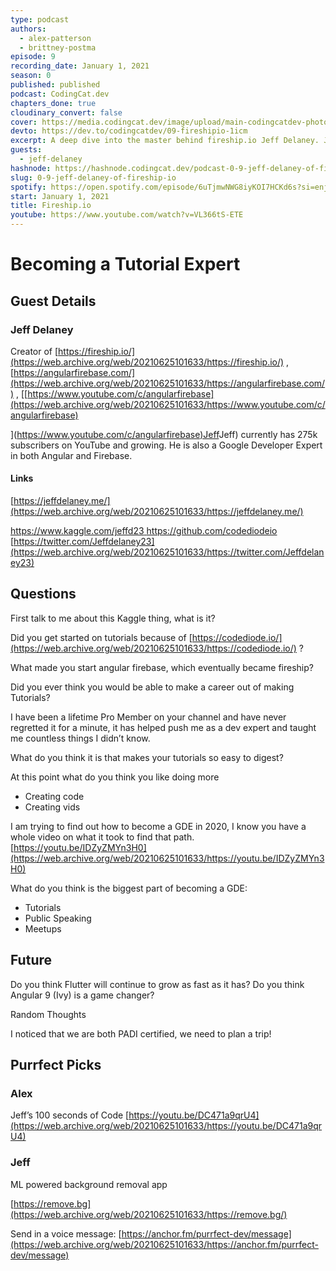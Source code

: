 ```yaml
---
type: podcast
authors:
  - alex-patterson
  - brittney-postma
episode: 9
recording_date: January 1, 2021
season: 0
published: published
podcast: CodingCat.dev
chapters_done: true
cloudinary_convert: false
cover: https://media.codingcat.dev/image/upload/main-codingcatdev-photo/s3aphcb0oolagf7lxwqs.png
devto: https://dev.to/codingcatdev/09-fireshipio-1icm
excerpt: A deep dive into the master behind fireship.io Jeff Delaney. Jeff explains how he makes such great tutorials.
guests:
  - jeff-delaney
hashnode: https://hashnode.codingcat.dev/podcast-0-9-jeff-delaney-of-fireship-io
slug: 0-9-jeff-delaney-of-fireship-io
spotify: https://open.spotify.com/episode/6uTjmwNWG8iyKOI7HCKd6s?si=enjRh1GmTS-aS1UKfBjdYg
start: January 1, 2021
title: Fireship.io
youtube: https://www.youtube.com/watch?v=VL366tS-ETE
---
```


# Becoming a Tutorial Expert

## Guest Details

### Jeff Delaney

Creator of [https://fireship.io/](https://web.archive.org/web/20210625101633/https://fireship.io/) , [https://angularfirebase.com/](https://web.archive.org/web/20210625101633/https://angularfirebase.com/) , \[[https://www.youtube.com/c/angularfirebase](https://web.archive.org/web/20210625101633/https://www.youtube.com/c/angularfirebase)

\]([https://www.youtube.com/c/angularfirebase)Jeff](https://web.archive.org/web/20210625101633/https://www.youtube.com/c/angularfirebase)Jeff) currently has 275k subscribers on YouTube and growing. He is also a Google Developer Expert in both Angular and Firebase.

#### Links

[https://jeffdelaney.me/](https://web.archive.org/web/20210625101633/https://jeffdelaney.me/)

[https://www.kaggle.com/jeffd23
](https://web.archive.org/web/20210625101633/https://www.kaggle.com/jeffd23)[https://github.com/codediodeio
](https://web.archive.org/web/20210625101633/https://github.com/codediodeio)[https://twitter.com/Jeffdelaney23](https://web.archive.org/web/20210625101633/https://twitter.com/Jeffdelaney23)

## Questions

First talk to me about this Kaggle thing, what is it?

Did you get started on tutorials because of [https://codediode.io/](https://web.archive.org/web/20210625101633/https://codediode.io/) ?

What made you start angular firebase, which eventually became fireship?

Did you ever think you would be able to make a career out of making Tutorials?

I have been a lifetime Pro Member on your channel and have never regretted it for a minute, it has helped push me as a dev expert and taught me countless things I didn’t know.

What do you think it is that makes your tutorials so easy to digest?

At this point what do you think you like doing more

- Creating code
- Creating vids

I am trying to find out how to become a GDE in 2020, I know you have a whole video on what it took to find that path. [https://youtu.be/IDZyZMYn3H0](https://web.archive.org/web/20210625101633/https://youtu.be/IDZyZMYn3H0)

What do you think is the biggest part of becoming a GDE:

- Tutorials
- Public Speaking
- Meetups

## Future

Do you think Flutter will continue to grow as fast as it has?
Do you think Angular 9 (Ivy) is a game changer?

Random Thoughts

I noticed that we are both PADI certified, we need to plan a trip!

## Purrfect Picks

### Alex

Jeff’s 100 seconds of Code
[https://youtu.be/DC471a9qrU4](https://web.archive.org/web/20210625101633/https://youtu.be/DC471a9qrU4)

### Jeff

ML powered background removal app

[https://remove.bg](https://web.archive.org/web/20210625101633/https://remove.bg/)

Send in a voice message: [https://anchor.fm/purrfect-dev/message](https://web.archive.org/web/20210625101633/https://anchor.fm/purrfect-dev/message)
